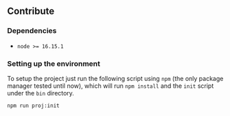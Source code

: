 ## Contribute

### Dependencies

- `node >= 16.15.1`

### Setting up the environment

To setup the project just run the following script using `npm` (the only package manager tested until now), which will run `npm install` and the `init` script under the `bin` directory.

```
npm run proj:init
```